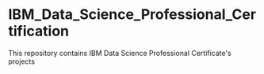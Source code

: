 # IBM_Data_Science_Professional_Certification
This repository contains IBM Data Science Professional Certificate's projects 
